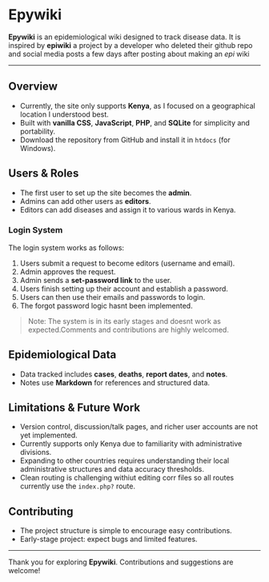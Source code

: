 # Epywiki

**Epywiki** is an epidemiological wiki designed to track disease data.
It is inspired by **epiwiki** a project by a developer who deleted their github repo and social media posts a few days after posting about making an *epi* wiki

---

## Overview

- Currently, the site only supports **Kenya**, as I focused on a geographical location I understood best.
- Built with **vanilla CSS**, **JavaScript**, **PHP**, and **SQLite** for simplicity and portability.
- Download the repository from GitHub and install it in `htdocs` (for Windows).

## Users & Roles

- The first user to set up the site becomes the **admin**.
- Admins can add other users as **editors**.
- Editors can add diseases and assign it to various wards in Kenya.

### Login System

The login system works as follows:

1. Users submit a request to become editors (username and email).
2. Admin approves the request.
3. Admin sends a **set-password link** to the user.
4. Users finish setting up their account and establish a password.
5. Users can then use their emails and passwords to login.
6. The forgot password logic hasnt been implemented.

> Note: The system is in its early stages and doesnt work as expected.Comments and contributions are highly welcomed.

## Epidemiological Data

- Data tracked includes **cases**, **deaths**, **report dates**, and **notes**.
- Notes use **Markdown** for references and structured data.

## Limitations & Future Work

- Version control, discussion/talk pages, and richer user accounts are not yet implemented.
- Currently supports only Kenya due to familiarity with administrative divisions.
- Expanding to other countries requires understanding their local administrative structures and data accuracy thresholds.
- Clean routing is challenging withiut editing corr files so all routes currently use the `index.php?` route.

## Contributing

- The project structure is simple to encourage easy contributions.
- Early-stage project: expect bugs and limited features.

---

Thank you for exploring **Epywiki**. Contributions and suggestions are welcome!


